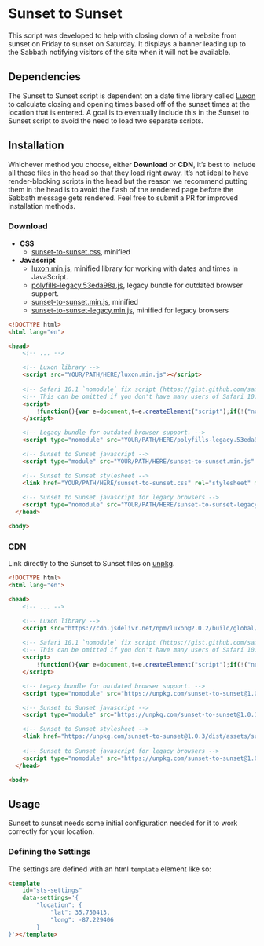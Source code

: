 # Sunset to Sunset
This script was developed to help with closing down of a website from sunset on Friday to sunset on Saturday. It displays a banner leading up to the Sabbath notifying visitors of the site when it will not be available.

## Dependencies
The Sunset to Sunset script is dependent on a date time library called [Luxon](https://moment.github.io/luxon/#/) to calculate closing and opening times based off of the sunset times at the location that is entered. A goal is to eventually include this in the Sunset to Sunset script to avoid the need to load two separate scripts.

## Installation
Whichever method you choose, either **Download** or **CDN**, it’s best to include all these files in the head so that they load right away. It’s not ideal to have render-blocking scripts in the head but the reason we recommend putting them in the head is to avoid the flash of the rendered page before the Sabbath message gets rendered. Feel free to submit a PR for improved installation methods.

### Download
- **CSS**
  - [sunset-to-sunset.css](https://unpkg.com/sunset-to-sunset@1.0.3/dist/assets/sunset-to-sunset.css), minified
- **Javascript**
  - [luxon.min.js](https://cdn.jsdelivr.net/npm/luxon@2.0.2/build/global/luxon.min.js), minified library for working with dates and times in JavaScript.
  - [polyfills-legacy.53eda98a.js](https://unpkg.com/sunset-to-sunset@1.0.3/dist/assets/polyfills-legacy.53eda98a.js), legacy bundle for outdated browser support.
  - [sunset-to-sunset.min.js](https://unpkg.com/sunset-to-sunset@1.0.3/dist/assets/sunset-to-sunset.min.js), minified
  - [sunset-to-sunset-legacy.min.js](https://unpkg.com/sunset-to-sunset@1.0.3/dist/assets/sunset-to-sunset-legacy.min.js), minified for legacy browsers

``` html
<!DOCTYPE html>
<html lang="en">

<head>
	<!-- ... -->

	<!-- Luxon library -->
	<script src="YOUR/PATH/HERE/luxon.min.js"></script>
	
	<!-- Safari 10.1 `nomodule` fix script (https://gist.github.com/samthor/64b114e4a4f539915a95b91ffd340acc) -->
	<!-- This can be omitted if you don't have many users of Safari 10.1 in your target audience. -->
	<script>
		!function(){var e=document,t=e.createElement("script");if(!("noModule"in t)&&"onbeforeload"in t){var n=!1;e.addEventListener("beforeload",function(e){if(e.target===t)n=!0;else if(!e.target.hasAttribute("nomodule")||!n)return;e.preventDefault()},!0),t.type="module",t.src=".",e.head.appendChild(t),t.remove()}}();
	</script>

	<!-- Legacy bundle for outdated browser support. -->
	<script type="nomodule" src="YOUR/PATH/HERE/polyfills-legacy.53eda98a.js"></script>

	<!-- Sunset to Sunset javascript -->
	<script type="module" src="YOUR/PATH/HERE/sunset-to-sunset.min.js" crossorigin></script>

	<!-- Sunset to Sunset stylesheet -->
	<link href="YOUR/PATH/HERE/sunset-to-sunset.css" rel="stylesheet" media="print" onload="this.media='all'">
	
	<!-- Sunset to Sunset javascript for legacy browsers -->
	<script type="nomodule" src="YOUR/PATH/HERE/sunset-to-sunset-legacy.min.js"></script>
  </head>

<body>
```

### CDN
Link directly to the Sunset to Sunset files on [unpkg](https://unpkg.com/).
``` html
<!DOCTYPE html>
<html lang="en">

<head>
	<!-- ... -->

	<!-- Luxon library -->
	<script src="https://cdn.jsdelivr.net/npm/luxon@2.0.2/build/global/luxon.min.js"></script>
	
	<!-- Safari 10.1 `nomodule` fix script (https://gist.github.com/samthor/64b114e4a4f539915a95b91ffd340acc) -->
	<!-- This can be omitted if you don't have many users of Safari 10.1 in your target audience. -->
	<script>
		!function(){var e=document,t=e.createElement("script");if(!("noModule"in t)&&"onbeforeload"in t){var n=!1;e.addEventListener("beforeload",function(e){if(e.target===t)n=!0;else if(!e.target.hasAttribute("nomodule")||!n)return;e.preventDefault()},!0),t.type="module",t.src=".",e.head.appendChild(t),t.remove()}}();
	</script>

	<!-- Legacy bundle for outdated browser support. -->
	<script type="nomodule" src="https://unpkg.com/sunset-to-sunset@1.0.3/dist/assets/polyfills-legacy.53eda98a.js"></script>

	<!-- Sunset to Sunset javascript -->
	<script type="module" src="https://unpkg.com/sunset-to-sunset@1.0.3/dist/assets/sunset-to-sunset.min.js" crossorigin></script>

	<!-- Sunset to Sunset stylesheet -->
	<link href="https://unpkg.com/sunset-to-sunset@1.0.3/dist/assets/sunset-to-sunset.css" rel="stylesheet" media="print" onload="this.media='all'">
	
	<!-- Sunset to Sunset javascript for legacy browsers -->
	<script type="nomodule" src="https://unpkg.com/sunset-to-sunset@1.0.3/dist/assets/sunset-to-sunset-legacy.min.js"></script>
  </head>

<body>
```


## Usage
Sunset to sunset needs some initial configuration needed for it to work correctly for your location.

### Defining the Settings
The settings are defined with an html `template` element like so:

``` html
<template 
	id="sts-settings" 
	data-settings='{
		"location": {
			"lat": 35.750413,
			"long": -87.229406
		}
}'></template>
```




